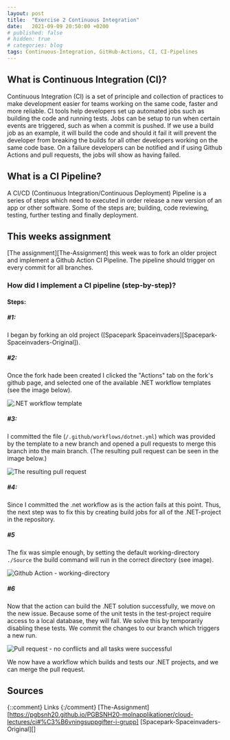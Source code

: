 ```yaml
---
layout: post
title:  "Exercise 2 Continuous Integration"
date:   2021-09-09 20:50:00 +0200
# published: false
# hidden: true
# categories: blog
tags: Continuous-Integration, GitHub-Actions, CI, CI-Pipelines
---
```


## What is Continuous Integration (CI)?
Continuous Integration (CI) is a set of principle and collection of practices to make development easier for teams working on the same code, faster and more reliable. CI tools help developers set up automated jobs such as building the code and running tests. Jobs can be setup to run when certain events are triggered, such as when a commit is pushed. If we use a build job as an example, it will build the code and should it fail it will prevent the developer from breaking the builds for all other developers working on the same code base. On a failure developers can be notified and if using Github Actions and pull requests, the jobs will show as having failed.

## What is a CI Pipeline?
A CI/CD (Continuous Integration/Continuous Deployment) Pipeline is a series of steps which need to executed in order release a new version of an app or other software. Some of the steps are; building, code reviewing, testing, further testing and finally deployment.

## This weeks assignment
[The assignment][The-Assignment] this week was to fork an older project and implement a Github Action CI Pipeline. The pipeline should trigger on every commit for all branches.

### How did I implement a CI pipeline (step-by-step)?

#### Steps:
##### #1:
I began by forking an old project ([Spacepark Spaceinvaders][Spacepark-Spaceinvaders-Original]).

##### #2:
Once the fork hade been created I clicked the "Actions" tab on the fork's github page, and selected one of the available .NET workflow templates (see the image below).

![.NET workflow template](/Molnapplikationer-Blogg/data/images/exercise-2-continuous-integration/Github-Actions-select-dotnet-workflow-template.png)

##### #3:
I committed the file (`/.github/workflows/dotnet.yml`) which was provided by the template to a new branch and opened a pull requests to merge this branch into the main branch. (The resulting pull request can be seen in the image below.)

![The resulting pull request](/Molnapplikationer-Blogg/data/images/exercise-2-continuous-integration/Github-PR-for-implementing-the-dotnet-workflow.png)

##### #4:
Since I committed the .net workflow as is the action fails at this point. Thus, the next step was to fix this by creating build jobs for all of the .NET-project in the repository.

##### #5
The fix was simple enough, by setting the default working-directory `./Source` the build command will run in the correct directory (see image).

![Github Action - working-directory](/Molnapplikationer-Blogg/data/images/exercise-2-continuous-integration/Github-Actions-dotnet-workflow-set-working-directory.png)

##### #6
Now that the action can build the .NET solution successfully, we move on the new issue. Because some of the unit tests in the test-project require access to a local database, they will fail. We solve this by temporarily disabling these tests. We commit the changes to our branch which triggers a new run.

![Pull request - no conflicts and all tasks were successful](/Molnapplikationer-Blogg/data/images/exercise-2-continuous-integration/Github-PR-no-conflicts-all-tasks-sucessful.png)

We now have a workflow which builds and tests our .NET projects, and we can merge the pull request.

## Sources


{::comment}
Links
{:/comment}
[The-Assignment][https://pgbsnh20.github.io/PGBSNH20-molnapplikationer/cloud-lectures/ci#%C3%B6vningsuppgifter-i-grupp]
[Spacepark-Spaceinvaders-Original][]
